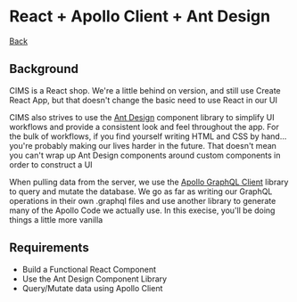 # React + Apollo Client + Ant Design

[Back](/README.md#cims-interview-skills-tests)

## Background

CIMS is a React shop. We're a little behind on version, and still use Create React App, but that doesn't change the basic need to use React in our UI

CIMS also strives to use the [Ant Design](https://ant.design/components/overview/) component library to simplify UI workflows and provide a consistent look and feel throughout the app. For the bulk of workflows, if you find yourself writing HTML and CSS by hand... you're probably making our lives harder in the future. That doesn't mean you can't wrap up Ant Design components around custom components in order to construct a UI

When pulling data from the server, we use the [Apollo GraphQL Client](https://www.apollographql.com/docs/react/) library to query and mutate the database. We go as far as writing our GraphQL operations in their own .graphql files and use another library to generate many of the Apollo Code we actually use. In this execise, you'll be doing things a little more vanilla

## Requirements

- Build a Functional React Component
- Use the Ant Design Component Library
- Query/Mutate data using Apollo Client

<!-- TODO add requirements here -->